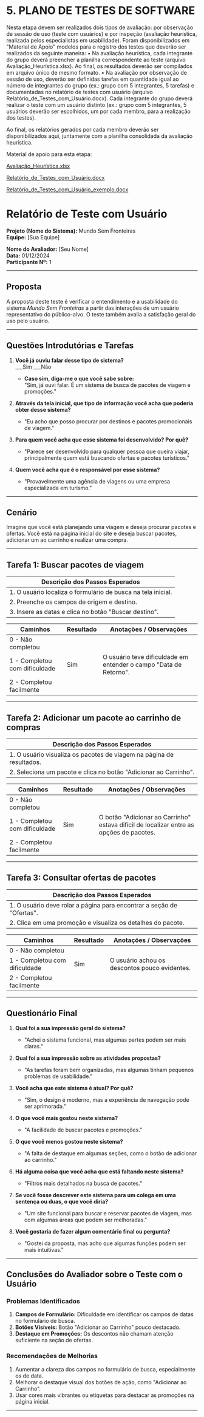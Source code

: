 # 5. PLANO DE TESTES DE SOFTWARE
   
Nesta etapa devem ser realizados dois tipos de avaliação: por observação de sessão de uso (teste com usuários) e por inspeção (avaliação heurística, realizada pelos especialistas em usabilidade). Foram disponibilizados em "Material de Apoio" modelos para o registro dos testes que deverão ser realizados da seguinte maneira:
•	Na avaliação heurística, cada integrante do grupo deverá preencher a planilha correspondente ao teste (arquivo Avaliação_Heurística.xlsx). Ao final, os resultados deverão ser compilados em arquivo único de mesmo formato.
•	Na avaliação por observação de sessão de uso, deverão ser definidas tarefas em quantidade igual ao número de integrantes do grupo (ex.: grupo com 5 integrantes, 5 tarefas) e documentadas no relatório de testes com usuário (arquivo Relatório_de_Testes_com_Usuário.docx). Cada integrante do grupo deverá realizar o teste com um usuário distinto (ex.: grupo com 5 integrantes, 5 usuários deverão ser escolhidos, um por cada membro, para a realização dos testes).

Ao final, os relatórios gerados por cada membro deverão ser disponibilizados aqui, juntamente com a planilha consolidada da avaliação heurística.

Material de apoio para esta etapa:


[Avaliação_Heurística.xlsx](https://github.com/user-attachments/files/16501461/Avaliacao_Heuristica.xlsx) 

[Relatório_de_Testes_com_Usuário.docx](https://github.com/user-attachments/files/16501456/Relatorio_de_Testes_com_Usuario.docx)

[Relatório_de_Testes_com_Usuário_exemplo.docx](https://github.com/user-attachments/files/16501459/Relatorio_de_Testes_com_Usuario_exemplo.docx)

# Relatório de Teste com Usuário

**Projeto (Nome do Sistema):** Mundo Sem Fronteiras  
**Equipe:** [Sua Equipe]  

**Nome do Avaliador:** [Seu Nome]  
**Data:** 01/12/2024  
**Participante Nº:** 1  

---

## Proposta

A proposta deste teste é verificar o entendimento e a usabilidade do sistema *Mundo Sem Fronteiras* a partir das interações de um usuário representativo do público-alvo. O teste também avalia a satisfação geral do uso pelo usuário.

---

## Questões Introdutórias e Tarefas

1. **Você já ouviu falar desse tipo de sistema?**  
   ___Sim    ___Não  
   - **Caso sim, diga-me o que você sabe sobre:**  
     "Sim, já ouvi falar. É um sistema de busca de pacotes de viagem e promoções."

2. **Através da tela inicial, que tipo de informação você acha que poderia obter desse sistema?**  
   - "Eu acho que posso procurar por destinos e pacotes promocionais de viagem."

3. **Para quem você acha que esse sistema foi desenvolvido? Por quê?**  
   - "Parece ser desenvolvido para qualquer pessoa que queira viajar, principalmente quem está buscando ofertas e pacotes turísticos."

4. **Quem você acha que é o responsável por esse sistema?**  
   - "Provavelmente uma agência de viagens ou uma empresa especializada em turismo."

---

## Cenário

Imagine que você está planejando uma viagem e deseja procurar pacotes e ofertas. Você está na página inicial do site e deseja buscar pacotes, adicionar um ao carrinho e realizar uma compra.

---

## Tarefa 1: Buscar pacotes de viagem

| **Descrição dos Passos Esperados**                                                                                       |
|-------------------------------------------------------------------------------------------------------------------------|
| 1. O usuário localiza o formulário de busca na tela inicial.                                                            |
| 2. Preenche os campos de origem e destino.                                                                              |
| 3. Insere as datas e clica no botão "Buscar destino".                                                                   |

| **Caminhos**                   | **Resultado**                       | **Anotações / Observações**                                                           |
|--------------------------------|-------------------------------------|---------------------------------------------------------------------------------------|
| 0 - Não completou              |                                     |                                                                                       |
| 1 - Completou com dificuldade  | Sim                                 | O usuário teve dificuldade em entender o campo "Data de Retorno".                    |
| 2 - Completou facilmente       |                                     |                                                                                       |

---

## Tarefa 2: Adicionar um pacote ao carrinho de compras

| **Descrição dos Passos Esperados**                                                                                       |
|-------------------------------------------------------------------------------------------------------------------------|
| 1. O usuário visualiza os pacotes de viagem na página de resultados.                                                    |
| 2. Seleciona um pacote e clica no botão "Adicionar ao Carrinho".                                                        |

| **Caminhos**                   | **Resultado**                       | **Anotações / Observações**                                                           |
|--------------------------------|-------------------------------------|---------------------------------------------------------------------------------------|
| 0 - Não completou              |                                     |                                                                                       |
| 1 - Completou com dificuldade  | Sim                                 | O botão "Adicionar ao Carrinho" estava difícil de localizar entre as opções de pacotes. |
| 2 - Completou facilmente       |                                     |                                                                                       |

---

## Tarefa 3: Consultar ofertas de pacotes

| **Descrição dos Passos Esperados**                                                                                       |
|-------------------------------------------------------------------------------------------------------------------------|
| 1. O usuário deve rolar a página para encontrar a seção de "Ofertas".                                                   |
| 2. Clica em uma promoção e visualiza os detalhes do pacote.                                                             |

| **Caminhos**                   | **Resultado**                       | **Anotações / Observações**                                                           |
|--------------------------------|-------------------------------------|---------------------------------------------------------------------------------------|
| 0 - Não completou              |                                     |                                                                                       |
| 1 - Completou com dificuldade  | Sim                                 | O usuário achou os descontos pouco evidentes.                                         |
| 2 - Completou facilmente       |                                     |                                                                                       |

---

## Questionário Final

1. **Qual foi a sua impressão geral do sistema?**  
   - "Achei o sistema funcional, mas algumas partes podem ser mais claras."

2. **Qual foi a sua impressão sobre as atividades propostas?**  
   - "As tarefas foram bem organizadas, mas algumas tinham pequenos problemas de usabilidade."

3. **Você acha que este sistema é atual? Por quê?**  
   - "Sim, o design é moderno, mas a experiência de navegação pode ser aprimorada."

4. **O que você mais gostou neste sistema?**  
   - "A facilidade de buscar pacotes e promoções."

5. **O que você menos gostou neste sistema?**  
   - "A falta de destaque em algumas seções, como o botão de adicionar ao carrinho."

6. **Há alguma coisa que você acha que está faltando neste sistema?**  
   - "Filtros mais detalhados na busca de pacotes."

7. **Se você fosse descrever este sistema para um colega em uma sentença ou duas, o que você diria?**  
   - "Um site funcional para buscar e reservar pacotes de viagem, mas com algumas áreas que podem ser melhoradas."

8. **Você gostaria de fazer algum comentário final ou pergunta?**  
   - "Gostei da proposta, mas acho que algumas funções podem ser mais intuitivas."

---

## Conclusões do Avaliador sobre o Teste com o Usuário

### Problemas Identificados
1. **Campos de Formulário:** Dificuldade em identificar os campos de datas no formulário de busca.  
2. **Botões Visíveis:** Botão "Adicionar ao Carrinho" pouco destacado.  
3. **Destaque em Promoções:** Os descontos não chamam atenção suficiente na seção de ofertas.

### Recomendações de Melhorias
1. Aumentar a clareza dos campos no formulário de busca, especialmente os de data.  
2. Melhorar o destaque visual dos botões de ação, como "Adicionar ao Carrinho".  
3. Usar cores mais vibrantes ou etiquetas para destacar as promoções na página inicial.

---



